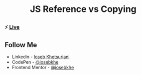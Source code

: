 ##

<h1 align="center"> JS Reference vs Copying </h1>

##

### ⚡ [Live](https://iosebkhe.github.io/Javascript30/14%20-%20JavaScript%20References%20VS%20Copying/index.html)

## Follow Me

- Linkedin - [Ioseb Khetsuriani](https://www.linkedin.com/in/ioseb-khetsuriani-1831801b5/)
- CodePen - [@iosebkhe](https://codepen.io/iosebkhe)
- Frontend Mentor - [@iosebkhe](https://www.frontendmentor.io/profile/iosebkhe)
